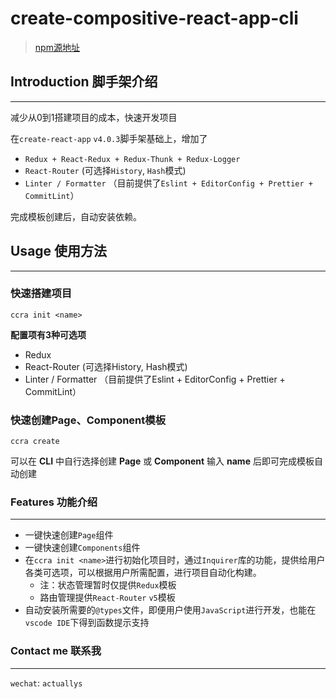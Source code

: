 # create-compositive-react-app-cli

>[npm源地址](https://www.npmjs.com/package/create-compositive-react-app-cli)
## Introduction 脚手架介绍
---
减少从0到1搭建项目的成本，快速开发项目

在`create-react-app` `v4.0.3`脚手架基础上，增加了
- `Redux + React-Redux + Redux-Thunk + Redux-Logger`
- `React-Router` (可选择`History`, `Hash`模式)
- `Linter / Formatter` （目前提供了`Eslint + EditorConfig + Prettier + CommitLint`）

完成模板创建后，自动安装依赖。

## Usage 使用方法
---
### 快速搭建项目
`ccra init <name>`

**配置项有3种可选项**
- Redux
- React-Router (可选择History, Hash模式)
- Linter / Formatter （目前提供了Eslint + EditorConfig + Prettier + CommitLint）
### 快速创建Page、Component模板
`ccra create`

可以在 **CLI** 中自行选择创建 **Page** 或 **Component**
输入 **name** 后即可完成模板自动创建

### Features 功能介绍
---
- 一键快速创建`Page`组件
- 一键快速创建`Components`组件
- 在`ccra init <name>`进行初始化项目时，通过`Inquirer`库的功能，提供给用户各类可选项，可以根据用户所需配置，进行项目自动化构建。
    - 注：状态管理暂时仅提供`Redux`模板
    - 路由管理提供`React-Router` `v5`模板
- 自动安装所需要的`@types`文件，即便用户使用`JavaScript`进行开发，也能在`vscode IDE`下得到函数提示支持


### Contact me 联系我
---
`wechat`: `actuallys`
